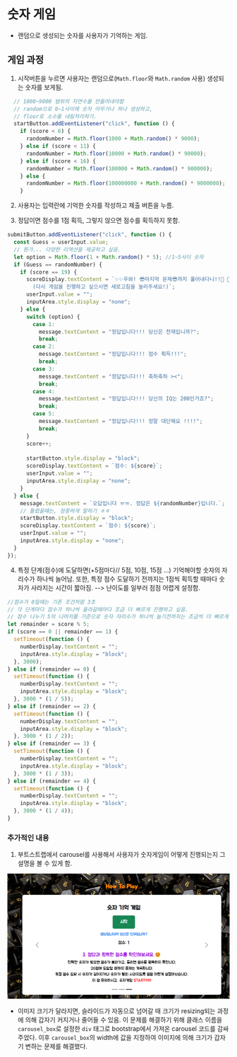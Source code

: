 # 숫자 게임

- 랜덤으로 생성되는 숫자를 사용자가 기억하는 게임.

## 게임 과정

1. 시작버튼을 누르면 사용자는 랜덤으로(`Math.floor`와 `Math.random` 사용) 생성되는 숫자를 보게됨.

```js
  // 1000~9000 범위의 자연수를 만들어내야함
  // random으로 0~1사이에 숫자 아무거나 하나 생성하고,
  // floor로 소수를 내림처리하기.
  startButton.addEventListener("click", function () {
    if (score < 6) {
      randomNumber = Math.floor(1000 + Math.random() * 9000);
    } else if (score < 11) {
      randomNumber = Math.floor(10000 + Math.random() * 90000);
    } else if (score < 16) {
      randomNumber = Math.floor(100000 + Math.random() * 900000);
    } else {
      randomNumber = Math.floor(100000000 + Math.random() * 9000000);
    }
```

2.  사용자는 입력란에 기억한 숫자를 작성하고 제출 버튼을 누름.

3.  정답이면 점수를 1점 획득, 그렇지 않으면 점수를 획득하지 못함.

```js
submitButton.addEventListener("click", function () {
  const Guess = userInput.value;
  // 뭔가... 다양한 리액션을 제공하고 싶음.
  let option = Math.floor(1 + Math.random() * 5); //1~5사이 숫자
  if (Guess == randomNumber) {
    if (score == 19) {
      scoreDisplay.textContent = `✨✨우와! 😎마지막 문제😎까지 풀어내다니!!🎉 🤩🎈🎉축하합니다!!🎈🎉🤩 
        (다시 게임을 진행하고 싶으시면 새로고침을 눌러주세요!)`;
      userInput.value = "";
      inputArea.style.display = "none";
    } else {
      switch (option) {
        case 1:
          message.textContent = "정답입니다!!! 당신은 천재입니까?";
          break;
        case 2:
          message.textContent = "정답입니다!!! 점수 획득!!!";
          break;
        case 3:
          message.textContent = "정답입니다!!! 축하축하 ><";
          break;
        case 4:
          message.textContent = "정답입니다!!! 당신의 IQ는 200인거죠?";
          break;
        case 5:
          message.textContent = "정답입니다!!! 정말 대단해요 !!!!";
          break;
      }
      score++;

      startButton.style.display = "block";
      scoreDisplay.textContent = `점수: ${score}`;
      userInput.value = "";
      inputArea.style.display = "none";
    }
  } else {
    message.textContent = `오답입니다 ㅠㅠ. 정답은 ${randomNumber}입니다.`;
    // 틀렸을떄는, 정중하게 말하기 ㅎㅎ
    startButton.style.display = "block";
    scoreDisplay.textContent = `점수: ${score}`;
    userInput.value = "";
    inputArea.style.display = "none";
  }
});
```

4. 특정 단계(점수)에 도달하면(+5점마다// 5점, 10점, 15점 ...) 기억해야할 숫자의 자리수가 하나씩 늘어남. 또한, 특정 점수 도달하기 전까지는 1점씩 획득할 때마다 숫자가 사라지는 시간이 짧아짐. --> 난이도를 일부러 점점 어렵게 설정함.

```js
//점수가 0일때는 기존 조건처럼 3초
// 각 단계마다 점수가 하나씩 올라갈때마다 조금 더 빠르게 진행하고 싶음.
// 점수 나누기 5의 나머지를 기준으로 숫자 자리수가 하나씩 늘기전까지는 조금씩 더 빠르게 만들었음
let remainder = score % 5;
if (score == 0 || remainder == 1) {
  setTimeout(function () {
    numberDisplay.textContent = "";
    inputArea.style.display = "block";
  }, 3000);
} else if (remainder == 0) {
  setTimeout(function () {
    numberDisplay.textContent = "";
    inputArea.style.display = "block";
  }, 3000 * (1 / 5));
} else if (remainder == 2) {
  setTimeout(function () {
    numberDisplay.textContent = "";
    inputArea.style.display = "block";
  }, 3000 * (1 / 2));
} else if (remainder == 3) {
  setTimeout(function () {
    numberDisplay.textContent = "";
    inputArea.style.display = "block";
  }, 3000 * (1 / 3));
} else if (remainder == 4) {
  setTimeout(function () {
    numberDisplay.textContent = "";
    inputArea.style.display = "block";
  }, 3000 * (1 / 4));
}
```

### 추가적인 내용

1. 부트스트랩에서 carousel를 사용해서 사용자가 숫자게임이 어떻게 진행되는지 그 설명을 볼 수 있게 함.

![숫자기억게임 설명문](image.png)

  - 이미지 크기가 달라지면, 슬라이드가 자동으로 넘어갈 때 크기가 resizing되는 과정에 의해 갑자기 커지거나 줄어들 수 있음. 이 문제를 해결하기 위해 클래스 이름을 `carousel_box`로 설정한 `div` 태그로 bootstrap에서 가져온 carousel 코드를 감싸주었다. 이후 `carousel_box`의 width에 값을 지정하여 이미지에 의해 크기가 갑자기 변하는 문제를 해결했다.
